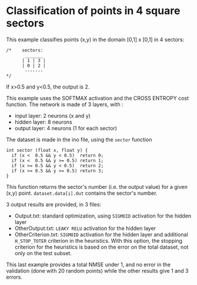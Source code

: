 # Classification of points in 4 square sectors

This example classifies points (x,y) in the domain [0,1] x [0,1] in 4 sectors:

```
/*    sectors:
       _______
      | 1 | 3 |
      | 0 | 2 |
       -------
*/
```
If x>0.5 and y<0.5, the output is 2.

This example uses the SOFTMAX activation and the CROSS ENTROPY cost function. The network is made of 3 layers, with :
* input layer: 2 neurons (x and y)
* hidden layer: 8 neurons
* output layer: 4 neurons (1 for each sector)

The dataset is made in the ino file, using the `sector` function
```
int sector (float x, float y) {
  if (x <  0.5 && y < 0.5)  return 0;
  if (x <  0.5 && y >= 0.5) return 1;
  if (x >= 0.5 && y < 0.5)  return 2;
  if (x >= 0.5 && y >= 0.5) return 3;
}
```
This function returns the sector's number (i.e. the output value) for a given (x,y) point.  `dataset.data[i].Out` contains the sector's number.

3 output results are provided, in 3 files:
* Output.txt: standard optimization, using `SIGMOID` activation for the hidden layer
* OtherOutput.txt: `LEAKY RELU` activation for the hidden layer
* OtherCriterion.txt: `SIGMOID` activation for the hidden layer and additional `H_STOP_TOTER` criterion in the heuristics. With this option, the stopping criterion for the heuristics is based on the error on the total dataset, not only on the test subset.

This last example provides a total NMSE under 1, and no error in the validation (done with 20 random points) while the other results give 1 and 3 errors.